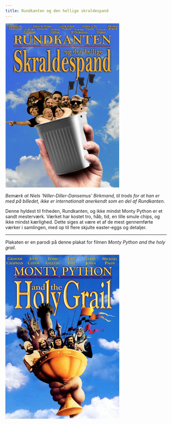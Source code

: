 ```yaml
---
title: Rundkanten og den hellige skraldespand
---
```


[![Rundkanten og den hellige skraldespand](/img/digital/mopy_LRes.jpg)](/img/digital/mopy_HRes.jpg)

*Bemærk at Niels 'Niller-Diller-Dansemus' Birkmand, til trods for at han er med på billedet, ikke er internationalt anerkendt som en del af Rundkanten.*

Denne hyldest til friheden, Rundkanten, og ikke mindst Monty Python er et sandt mesterværk. Værket har kostet tro, håb, tid, en lille smule chips, og ikke mindst kærlighed. Dette siges at være et af de mest gennemførte værker i samlingen, med op til flere skjulte easter-eggs og detaljer.

---

Plakaten er en parodi på denne plakat for filmen *Monty Python and the holy grail*.

[![Reference](/img/digital/mopy_Ref.jpg)](/img/digital/mopy_Ref.jpg)
